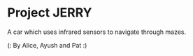# Project JERRY
A car which uses infrared sensors to navigate through mazes.

(: By Alice, Ayush and Pat :)


